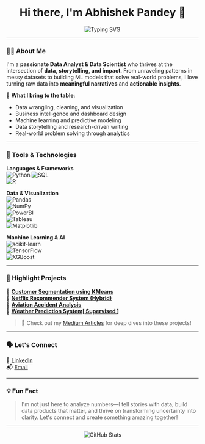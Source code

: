 <h1 align="center">Hi there, I'm Abhishek Pandey 👋</h1>
<p align="center">
  <img src="https://readme-typing-svg.demolab.com?font=Fira+Code&pause=1000&center=true&vCenter=true&width=435&lines=Data+Analyst+%F0%9F%93%88;Data+Scientist+%F0%9F%A7%A0;Machine+Learning+Explorer+%F0%9F%A7%9C;Storytelling+with+Data+%F0%9F%8E%A8" alt="Typing SVG" />
</p>

---

### 👨‍💻 About Me

I'm a **passionate Data Analyst & Data Scientist** who thrives at the intersection of **data, storytelling, and impact**. From unraveling patterns in messy datasets to building ML models that solve real-world problems, I love turning raw data into **meaningful narratives** and **actionable insights**.

🧠 **What I bring to the table**:
- Data wrangling, cleaning, and visualization
- Business intelligence and dashboard design
- Machine learning and predictive modeling
- Data storytelling and research-driven writing
- Real-world problem solving through analytics

---

### 🔧 Tools & Technologies

**Languages & Frameworks**  
![Python](https://img.shields.io/badge/-Python-333333?style=flat&logo=python) 
![SQL](https://img.shields.io/badge/-SQL-333333?style=flat&logo=postgresql)  
![R](https://img.shields.io/badge/-R-333333?style=flat&logo=r)

**Data & Visualization**  
![Pandas](https://img.shields.io/badge/-Pandas-150458?style=flat&logo=pandas)  
![NumPy](https://img.shields.io/badge/-NumPy-013243?style=flat&logo=numpy)  
![PowerBI](https://img.shields.io/badge/-PowerBI-F2C811?style=flat&logo=power-bi)  
![Tableau](https://img.shields.io/badge/-Tableau-E97627?style=flat&logo=tableau)  
![Matplotlib](https://img.shields.io/badge/-Matplotlib-4B8BBE?style=flat&logo=plotly)

**Machine Learning & AI**  
![scikit-learn](https://img.shields.io/badge/-Scikit--Learn-F7931E?style=flat&logo=scikit-learn)  
![TensorFlow](https://img.shields.io/badge/-TensorFlow-FF6F00?style=flat&logo=tensorflow)  
![XGBoost](https://img.shields.io/badge/-XGBoost-008000?style=flat)

---

### 📌 Highlight Projects

🔹 [**Customer Segmentation using KMeans**](https://github.com/Iammanan07/Customer-segmentation-Using-K-means-Clustering)  
🔹 [**Netflix Recommender System (Hybrid)**](https://github.com/Iammanan07/HYBRID-MOVIE-RECOMMENDER-)  
🔹 [**Aviation Accident Analysis**](https://github.com/Iammanan07/Aviaation-accident-Analysis-EDA-)  
🔹 [**Weather Prediction System[ Supervised ]**](https://github.com/Iammanan07/weather-prediction-system-)

> 📖 Check out my [Medium Articles](https://shorturl.at/mGZoO) for deep dives into these projects!

---

### 🗣️ Let's Connect

🔗 [LinkedIn](https://shorturl.at/voBGb)  
📬 [Email](mailto:Pandeymanan637@gmail.com)  

---

### 💡 Fun Fact

> I'm not just here to analyze numbers—I tell stories with data, build data products that matter, and thrive on transforming uncertainty into clarity. Let's connect and create something amazing together!

---

<p align="center">
  <img src="https://github-readme-stats.vercel.app/api?username=Iammanan07&show_icons=true&theme=radical" alt="GitHub Stats" />
</p>

